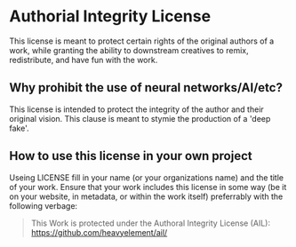# Authorial Integrity License
This license is meant to protect certain rights of the original authors of a work, while granting the ability to downstream creatives to remix, redistribute, and have fun with the work.

## Why prohibit the use of neural networks/AI/etc?
This license is intended to protect the integrity of the author and their original vision. This clause is meant to stymie the production of a 'deep fake'.

## How to use this license in your own project
Useing LICENSE fill in your name (or your organizations name) and the title of your work. Ensure that your work includes this license in some way (be it on your website, in metadata, or within the work itself) preferrably with the following verbage:

> This Work is protected under the Authoral Integrity License (AIL): https://github.com/heavyelement/ail/

